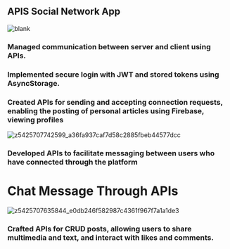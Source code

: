 ## APIS Social Network App
![blank](https://github.com/hodinhtuankiet/trello-backend-express/assets/120298180/0f800b65-ef0b-4979-879b-1562702d35aa)
### Managed communication between server and client using APIs.
### Implemented secure login with JWT and stored tokens using AsyncStorage.
### Created APIs for sending and accepting connection requests, enabling the posting of personal articles using Firebase, viewing profiles
![z5425707742599_a36fa937caf7d58c2885fbeb44577dcc](https://github.com/hodinhtuankiet/native-linkedin/assets/120298180/cc9601db-eb22-463c-ba4a-af82da5d4f1b)

### Developed APIs to facilitate messaging between users who have connected through the platform
# Chat Message Through APIs 
![z5425707635844_e0db246f582987c4361f967f7a1a1de3](https://github.com/hodinhtuankiet/native-linkedin/assets/120298180/05ded831-2c7b-4356-be8c-9874c9145ca1)

### Crafted APIs for CRUD posts, allowing users to share multimedia and text, and interact with likes and comments.
